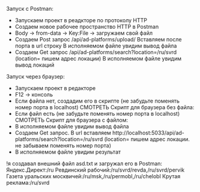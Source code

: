 Запуск с Postman:
- Запускаем проект в реадкторе по протоколу HTTP
- Создаем новое рабочее пространство HTTP в Postman
- Body -> from-data -> Key:File -> загружаем свой файл
- Создаем Post запрос /api/ad-platforms/upload/ Вставляем после порта в url строку
В исполняемом файле увидим вывод файла
- Создаем Get запрос /api/ad-platforms/search?location=/ru/svrd (location= пишем адрес локации)
В исполняемом файле увидим вывод локаций

Запуск через браузер:
- Запускаем проект в редакторе
- F12 -> консоль
- Если файла нет, создадим его в скрипте (не забудьте поменять номер порта в localhost) СМОТРЕТЬ Скрипт для браузера без файла:
- Если файл есть (не забудьте поменять номер порта в localhost) СМОТРЕТЬ Скрипт для браузера с файлом:
- В исполняемом файле увидим вывод файла
- Создаем Get запрос. В url вставляем http://localhost:5033/api/ad-platforms/search?location=/ru/svrd (location= пишем адрес локации. не забываем поменять номер порта)
- В исполняемом файле увидим результат 

!я создавал внешний файл asd.txt и загружал его в Postman:
Яндекс.Директ:/ru
Ревдинский рабочий:/ru/svrd/revda,/ru/svrd/pervik
Газета уральских москвичей:/ru/msk,/ru/permobl,/ru/chelobl
Крутая реклама:/ru/svrd 


